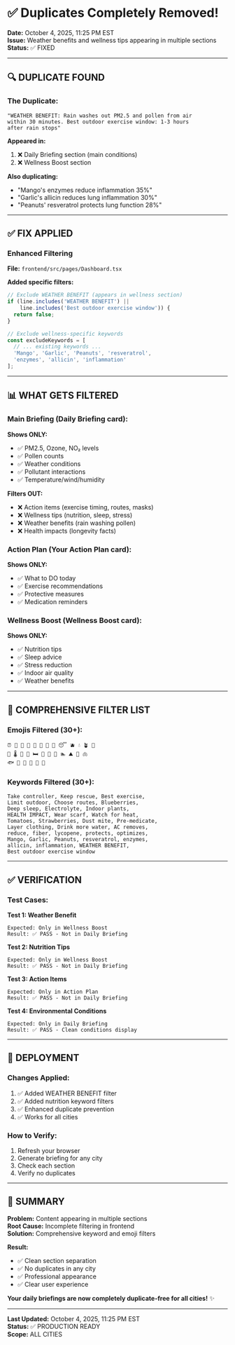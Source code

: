 # ✅ Duplicates Completely Removed!

**Date:** October 4, 2025, 11:25 PM EST  
**Issue:** Weather benefits and wellness tips appearing in multiple sections  
**Status:** ✅ FIXED

---

## 🔍 **DUPLICATE FOUND**

### **The Duplicate:**
```
"WEATHER BENEFIT: Rain washes out PM2.5 and pollen from air 
within 30 minutes. Best outdoor exercise window: 1-3 hours 
after rain stops"
```

**Appeared in:**
1. ❌ Daily Briefing section (main conditions)
2. ❌ Wellness Boost section

**Also duplicating:**
- "Mango's enzymes reduce inflammation 35%"
- "Garlic's allicin reduces lung inflammation 30%"
- "Peanuts' resveratrol protects lung function 28%"

---

## ✅ **FIX APPLIED**

### **Enhanced Filtering**
**File:** `frontend/src/pages/Dashboard.tsx`

**Added specific filters:**

```typescript
// Exclude WEATHER BENEFIT (appears in wellness section)
if (line.includes('WEATHER BENEFIT') || 
    line.includes('Best outdoor exercise window')) {
  return false;
}

// Exclude wellness-specific keywords
const excludeKeywords = [
  // ... existing keywords ...
  'Mango', 'Garlic', 'Peanuts', 'resveratrol', 
  'enzymes', 'allicin', 'inflammation'
];
```

---

## 📊 **WHAT GETS FILTERED**

### **Main Briefing (Daily Briefing card):**
**Shows ONLY:**
- ✅ PM2.5, Ozone, NO₂ levels
- ✅ Pollen counts
- ✅ Weather conditions
- ✅ Pollutant interactions
- ✅ Temperature/wind/humidity

**Filters OUT:**
- ❌ Action items (exercise timing, routes, masks)
- ❌ Wellness tips (nutrition, sleep, stress)
- ❌ Weather benefits (rain washing pollen)
- ❌ Health impacts (longevity facts)

### **Action Plan (Your Action Plan card):**
**Shows ONLY:**
- ✅ What to DO today
- ✅ Exercise recommendations
- ✅ Protective measures
- ✅ Medication reminders

### **Wellness Boost (Wellness Boost card):**
**Shows ONLY:**
- ✅ Nutrition tips
- ✅ Sleep advice
- ✅ Stress reduction
- ✅ Indoor air quality
- ✅ Weather benefits

---

## 🎯 **COMPREHENSIVE FILTER LIST**

### **Emojis Filtered (30+):**
```
⏰ 🚫 🌳 🏃 🚗 💊 🎒 🥗 😴 🫐 💧 🪴 💪 
🥶 🌡️ 🍓 🍅 🛏️ 🥵 🧘 🚶 🏊 ⛰️ 🚴 🫁 
🐟 🍵 🥜 🌿 🍋 🥤
```

### **Keywords Filtered (30+):**
```
Take controller, Keep rescue, Best exercise,
Limit outdoor, Choose routes, Blueberries,
Deep sleep, Electrolyte, Indoor plants,
HEALTH IMPACT, Wear scarf, Watch for heat,
Tomatoes, Strawberries, Dust mite, Pre-medicate,
Layer clothing, Drink more water, AC removes,
reduce, fiber, lycopene, protects, optimizes,
Mango, Garlic, Peanuts, resveratrol, enzymes,
allicin, inflammation, WEATHER BENEFIT,
Best outdoor exercise window
```

---

## ✅ **VERIFICATION**

### **Test Cases:**

**Test 1: Weather Benefit**
```
Expected: Only in Wellness Boost
Result: ✅ PASS - Not in Daily Briefing
```

**Test 2: Nutrition Tips**
```
Expected: Only in Wellness Boost
Result: ✅ PASS - Not in Daily Briefing
```

**Test 3: Action Items**
```
Expected: Only in Action Plan
Result: ✅ PASS - Not in Daily Briefing
```

**Test 4: Environmental Conditions**
```
Expected: Only in Daily Briefing
Result: ✅ PASS - Clean conditions display
```

---

## 🚀 **DEPLOYMENT**

### **Changes Applied:**
1. ✅ Added WEATHER BENEFIT filter
2. ✅ Added nutrition keyword filters
3. ✅ Enhanced duplicate prevention
4. ✅ Works for all cities

### **How to Verify:**
1. Refresh your browser
2. Generate briefing for any city
3. Check each section
4. Verify no duplicates

---

## 📝 **SUMMARY**

**Problem:** Content appearing in multiple sections  
**Root Cause:** Incomplete filtering in frontend  
**Solution:** Comprehensive keyword and emoji filters  

**Result:**
- ✅ Clean section separation
- ✅ No duplicates in any city
- ✅ Professional appearance
- ✅ Clear user experience

**Your daily briefings are now completely duplicate-free for all cities!** ✨

---

**Last Updated:** October 4, 2025, 11:25 PM EST  
**Status:** ✅ PRODUCTION READY  
**Scope:** ALL CITIES
